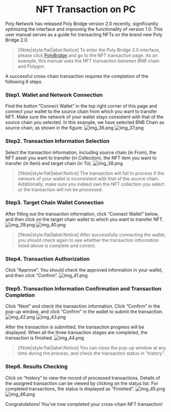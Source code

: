 <h1 align="center">NFT Transaction on PC</h1>



Poly Network has released Poly Bridge version 2.0 recently, significantly optimizing the interface and improving the functionality of version 1.0. 
This user manual serves as a guide for transacting NFTs on the brand new Poly Bridge 2.0.

> [!Note|style:flat|label:Notice]
> To enter the Poly Bridge 2.0 interface, please click [PolyBridge](https://bridge.poly.network/nft) and go to the NFT transaction page. 
> As an example, this manual uses the NFT transaction between BNB chain and Polygon. 

A successful cross-chain transaction requires the completion of the following 6 steps.


### Step1. Wallet and Network Connection
Find the button “Connect Wallet” in the top right corner of this page and connect your wallet to the source chain from which you want to transfer NFT. Make sure the network of your wallet stays consistent with that of the source chain you selected. In this example, we have selected BNB Chain as source chain, as shown in the figure:
![img_36.png](img_36.png)
![img_37.png](img_37.png)

### Step2. Transaction Information Selection
Select the transaction information, including source chain (in From), the NFT asset you want to transfer (in Collection), the NFT item you want to transfer (in Item) and target chain (in To).
![img_38.png](img_38.png)

> [!Note|style:flat|label:Notice]
> The transaction will fail to process if the network of your wallet is inconsistent with that of the source chain. 
> Additionally, make sure you indeed own the NFT collection you select or the transaction will not be processed.


### Step3. Target Chain Wallet Connection
After filling out the transaction information, click “Connect Wallet” below, and then click on the target chain wallet to which you want to transfer NFT.
![img_39.png](img_39.png)
![img_40.png](img_40.png)

> [!Note|style:flat|label:Notice]
> After successfully connecting the wallet, you should check again to see whether the transaction information listed above is complete and correct.


### Step4. Transaction Authorization
Click “Approve”. You should check the approved information in your wallet, and then click “Confirm”.
![img_41.png](img_41.png)


### Step5. Transaction Information Confirmation and Transaction Completion
Click “Next” and check the transaction information. 
Click “Confirm” in the pop-up window, and click “Confirm” in the wallet to submit the transaction.
![img_42.png](img_42.png)
![img_43.png](img_43.png)


After the transaction is submitted, the transaction progress will be displayed. 
When all the three transaction stages are completed, the transaction is finished. 
![img_44.png](img_44.png)

> [!Note|style:flat|label:Notice]
> You can close the pop-up window at any time during the process, and check the transaction status in “history”.


### Step6. Results Checking
Click on “history” to view the record of processed transactions. 
Details of the assigned transaction can be viewed by clicking on the status list. 
For completed transactions, the status is displayed as “Finished”.
![img_45.png](img_45.png)
![img_46.png](img_46.png)

Congratulations! You’ve now completed your cross-chain NFT transaction!

